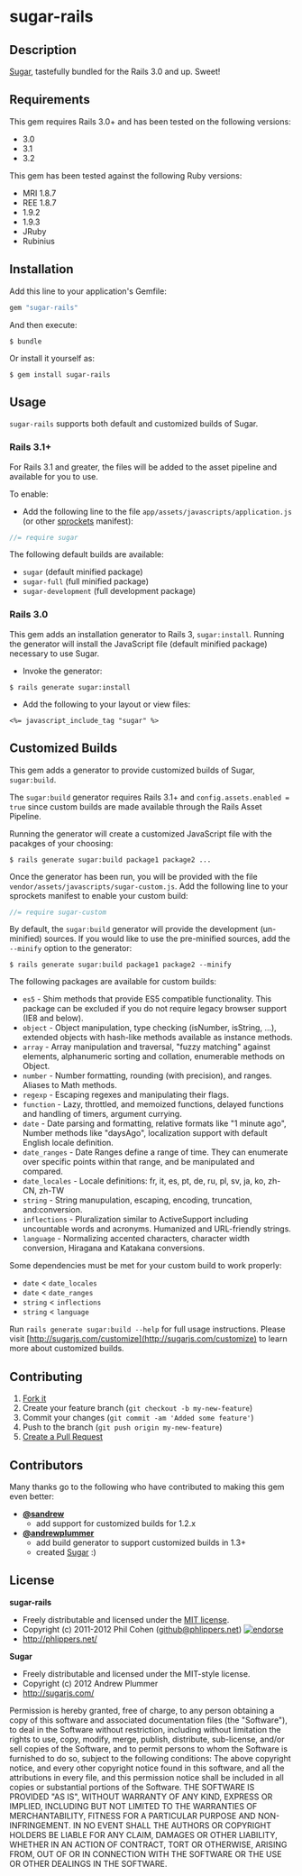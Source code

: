 # sugar-rails

## Description

[Sugar](http://sugarjs.com/), tastefully bundled for the Rails 3.0 and up. Sweet!


## Requirements

This gem requires Rails 3.0+ and has been tested on the following versions:

* 3.0
* 3.1
* 3.2

This gem has been tested against the following Ruby versions:

* MRI 1.8.7
* REE 1.8.7
* 1.9.2
* 1.9.3
* JRuby
* Rubinius


## Installation

Add this line to your application's Gemfile:

```ruby
gem "sugar-rails"
```

And then execute:

```
$ bundle
```

Or install it yourself as:

```
$ gem install sugar-rails
```


## Usage

`sugar-rails` supports both default and customized builds of Sugar.


### Rails 3.1+

For Rails 3.1 and greater, the files will be added to the asset pipeline and available for you to use.

To enable:

* Add the following line to the file `app/assets/javascripts/application.js` (or other [sprockets](https://github.com/sstephenson/sprockets) manifest):

``` javascript
//= require sugar
```

The following default builds are available:

* `sugar`                (default minified package)
* `sugar-full`           (full minified package)
* `sugar-development`    (full development package)


### Rails 3.0

This gem adds an installation generator to Rails 3, `sugar:install`. Running the generator will install the JavaScript file (default minified package) necessary to use Sugar.

* Invoke the generator:

```
$ rails generate sugar:install
```

* Add the following to your layout or view files:

```erb
<%= javascript_include_tag "sugar" %>
```


## Customized Builds

This gem adds a generator to provide customized builds of Sugar, `sugar:build`.

The `sugar:build` generator requires Rails 3.1+ and `config.assets.enabled = true` since custom builds are made available through the Rails Asset Pipeline.

Running the generator will create a customized JavaScript file with the pacakges of your choosing:

```
$ rails generate sugar:build package1 package2 ...
```

Once the generator has been run, you will be provided with the file `vendor/assets/javascripts/sugar-custom.js`. Add the following line to your sprockets manifest to enable your custom build:

``` javascript
//= require sugar-custom
```

By default, the `sugar:build` generator will provide the development (un-minified) sources. If you would like to use the pre-minified sources, add the `--minify` option to the generator:

```
$ rails generate sugar:build package1 package2 --minify
```

The following packages are available for custom builds:

* `es5` -  Shim methods that provide ES5 compatible functionality. This package can be excluded if you do not require legacy browser support (IE8 and below).
* `object` -  Object manipulation, type checking (isNumber, isString, ...), extended objects with hash-like methods available as instance methods.
* `array` -  Array manipulation and traversal, "fuzzy matching" against elements, alphanumeric sorting and collation, enumerable methods on Object.
* `number` -  Number formatting, rounding (with precision), and ranges. Aliases to Math methods.
* `regexp` -  Escaping regexes and manipulating their flags.
* `function` -  Lazy, throttled, and memoized functions, delayed functions and handling of timers, argument currying.
* `date` -  Date parsing and formatting, relative formats like "1 minute ago", Number methods like "daysAgo", localization support with default English locale definition.
* `date_ranges` -  Date Ranges define a range of time. They can enumerate over specific points within that range, and be manipulated and compared.
* `date_locales` -  Locale definitions: fr, it, es, pt, de, ru, pl, sv, ja, ko, zh-CN, zh-TW
* `string` -  String manupulation, escaping, encoding, truncation, and:conversion.
* `inflections` -  Pluralization similar to ActiveSupport including uncountable words and acronyms. Humanized and URL-friendly strings.
* `language` -  Normalizing accented characters, character width conversion, Hiragana and Katakana conversions.

Some dependencies must be met for your custom build to work properly:

* `date`   < `date_locales`
* `date`   < `date_ranges`
* `string` < `inflections`
* `string` < `language`

Run `rails generate sugar:build --help` for full usage instructions. Please visit [http://sugarjs.com/customize](http://sugarjs.com/customize) to learn more about customized builds.



## Contributing

1. [Fork it](https://github.com/phlipper/sugar-rails/fork_select)
2. Create your feature branch (`git checkout -b my-new-feature`)
3. Commit your changes (`git commit -am 'Added some feature'`)
4. Push to the branch (`git push origin my-new-feature`)
5. [Create a Pull Request](hhttps://github.com/phlipper/sugar-rails/pull/new)


## Contributors

Many thanks go to the following who have contributed to making this gem even better:

* **[@sandrew](https://github.com/sandrew)**
  * add support for customized builds for 1.2.x
* **[@andrewplummer](https://github.com/andrewplummer)**
  * add build generator to support customized builds in 1.3+
  * created [Sugar](https://github.com/andrewplummer/Sugar) :)


## License

**sugar-rails**

* Freely distributable and licensed under the [MIT license](http://phlipper.mit-license.org/2011-2012/license.html).
* Copyright (c) 2011-2012 Phil Cohen (github@phlippers.net) [![endorse](http://api.coderwall.com/phlipper/endorsecount.png)](http://coderwall.com/phlipper)
* http://phlippers.net/

**Sugar**

* Freely distributable and licensed under the MIT-style license.
* Copyright (c) 2012 Andrew Plummer
* http://sugarjs.com/

Permission is hereby granted, free of charge, to any person obtaining a copy of this software and associated documentation files (the "Software"), to deal in the Software without restriction, including without limitation the rights to use, copy, modify, merge, publish, distribute, sub-license, and/or sell copies of the Software, and to permit persons to whom the Software is furnished to do so, subject to the following conditions:
The above copyright notice, and every other copyright notice found in this software, and all the attributions in every file, and this permission notice shall be included in all copies or substantial portions of the Software.
THE SOFTWARE IS PROVIDED "AS IS", WITHOUT WARRANTY OF ANY KIND, EXPRESS OR IMPLIED, INCLUDING BUT NOT LIMITED TO THE WARRANTIES OF MERCHANTABILITY, FITNESS FOR A PARTICULAR PURPOSE AND NON-INFRINGEMENT. IN NO EVENT SHALL THE AUTHORS OR COPYRIGHT HOLDERS BE LIABLE FOR ANY CLAIM, DAMAGES OR OTHER LIABILITY, WHETHER IN AN ACTION OF CONTRACT, TORT OR OTHERWISE, ARISING FROM, OUT OF OR IN CONNECTION WITH THE SOFTWARE OR THE USE OR OTHER DEALINGS IN THE SOFTWARE.

